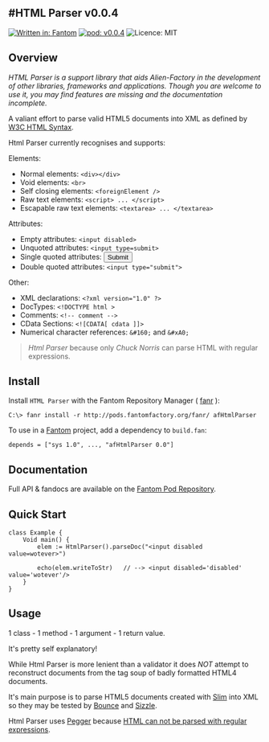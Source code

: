 #HTML Parser v0.0.4
---
[![Written in: Fantom](http://img.shields.io/badge/written%20in-Fantom-lightgray.svg)](http://fantom.org/)
[![pod: v0.0.4](http://img.shields.io/badge/pod-v0.0.4-yellow.svg)](http://www.fantomfactory.org/pods/afHtmlParser)
![Licence: MIT](http://img.shields.io/badge/licence-MIT-blue.svg)

## Overview

*HTML Parser is a support library that aids Alien-Factory in the development of other libraries, frameworks and applications. Though you are welcome to use it, you may find features are missing and the documentation incomplete.*

A valiant effort to parse valid HTML5 documents into XML as defined by [W3C HTML Syntax](http://www.w3.org/html/wg/drafts/html/CR/syntax.html#syntax).

Html Parser currently recognises and supports:

Elements:

- Normal elements: `<div></div>`
- Void elements: `<br>`
- Self closing elements: `<foreignElement />`
- Raw text elements: `<script> ... </script>`
- Escapable raw text elements: `<textarea> ... </textarea>`

Attributes:

- Empty attributes: `<input disabled>`
- Unquoted attributes: `<input type=submit>`
- Single quoted attributes: <input type='submit'>
- Double quoted attributes: `<input type="submit">`

Other:

- XML declarations: `<?xml version="1.0" ?>`
- DocTypes: `<!DOCTYPE html >`
- Comments: `<!-- comment -->`
- CData Sections: `<![CDATA[ cdata ]]>`
- Numerical character references: `&#160;` and `&#xA0;`

> *Html Parser* because only *Chuck Norris* can parse HTML with regular expressions.

## Install

Install `HTML Parser` with the Fantom Repository Manager ( [fanr](http://fantom.org/doc/docFanr/Tool.html#install) ):

    C:\> fanr install -r http://pods.fantomfactory.org/fanr/ afHtmlParser

To use in a [Fantom](http://fantom.org/) project, add a dependency to `build.fan`:

    depends = ["sys 1.0", ..., "afHtmlParser 0.0"]

## Documentation

Full API & fandocs are available on the [Fantom Pod Repository](http://pods.fantomfactory.org/pods/afHtmlParser/).

## Quick Start

```
class Example {
    Void main() {
        elem := HtmlParser().parseDoc("<input disabled value=wotever>")

        echo(elem.writeToStr)   // --> <input disabled='disabled' value='wotever'/>
    }
}
```

## Usage

1 class - 1 method - 1 argument - 1 return value.

It's pretty self explanatory!

While Html Parser is more lenient than a validator it does *NOT* attempt to reconstruct documents from the tag soup of badly formatted HTML4 documents.

It's main purpose is to parse HTML5 documents created with [Slim](http://pods.fantomfactory.org/pods/afSlim) into XML so they may be tested by [Bounce](http://pods.fantomfactory.org/pods/afBounce) and [Sizzle](http://pods.fantomfactory.org/pods/afSizzle).

Html Parser uses [Pegger](http://pods.fantomfactory.org/pods/afPegger) because [HTML can not be parsed with regular expressions](http://stackoverflow.com/questions/1732348/regex-match-open-tags-except-xhtml-self-contained-tags/1732454#1732454).


